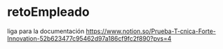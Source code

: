 # retoEmpleado
liga para la documentación https://www.notion.so/Prueba-T-cnica-Forte-Innovation-52b623477c95462d97a186cf9fc2f890?pvs=4
